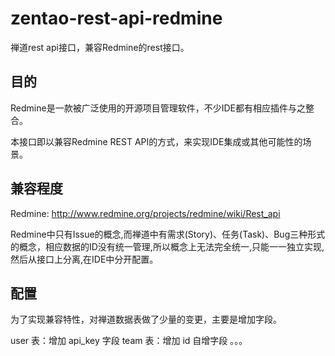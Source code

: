 # zentao-rest-api-redmine

禅道rest api接口，兼容Redmine的rest接口。

## 目的

Redmine是一款被广泛使用的开源项目管理软件，不少IDE都有相应插件与之整合。

本接口即以兼容Redmine REST API的方式，来实现IDE集成或其他可能性的场景。

## 兼容程度

Redmine: <http://www.redmine.org/projects/redmine/wiki/Rest_api>

Redmine中只有Issue的概念,而禅道中有需求(Story)、任务(Task)、Bug三种形式的概念，相应数据的ID没有统一管理,所以概念上无法完全统一,只能一一独立实现,然后从接口上分离,在IDE中分开配置。

## 配置

为了实现兼容特性，对禅道数据表做了少量的变更，主要是增加字段。

user 表：增加 api_key 字段
team 表：增加 id 自增字段
。。。





